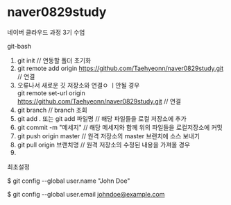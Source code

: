 # naver0829study
네이버 클라우드 과정 3기 수업

git-bash

1. git init // 연동할 폴더 초기화
2. git remote add origin https://github.com/Taehyeonn/naver0829study.git // 연결
3. 오류나서 새로운 깃 저장소와 연결ㅇ ㅣ안될 경우  
    git remote set-url origin https://github.com/Taehyeonn/naver0829study.git // 연결
5. git branch // branch 조회
6. git add . 또는 git add 파일명 // 해당 파일들을 로컬 저장소에 추가
7. git commit -m "메세지" // 해당 메세지와 함께 위의 파일들을 로컬저장소에 커밋
8. git push origin master // 원격 저장소의 master 브랜치에 소스 보내기
9. git pull origin 브랜치명 // 원격 저장소의 수정된 내용을 가져올 경우
10. 

최초설정  

$ git config --global user.name "John Doe"  

$ git config --global user.email johndoe@example.com

